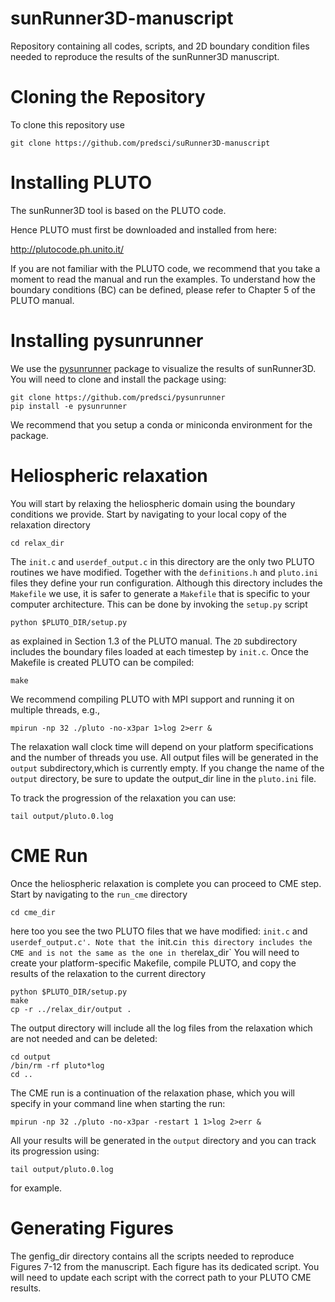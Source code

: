 # sunRunner3D-manuscript

Repository containing all codes, scripts, and 2D boundary condition files needed to reproduce the results of the sunRunner3D manuscript.

# Cloning the Repository

To clone this repository use

```
git clone https://github.com/predsci/suRunner3D-manuscript
``` 
# Installing PLUTO

The sunRunner3D tool is based on the PLUTO code. 

Hence PLUTO must first be downloaded and installed from here:

http://plutocode.ph.unito.it/

If you are not familiar with the PLUTO code, we recommend that you take a moment to read the manual and run the examples. To understand how the boundary conditions (BC) can be defined, please refer to Chapter 5 of the PLUTO manual.


# Installing pysunrunner

We use the [pysunrunner](https://github.com/predsci/pysunrunner) package to visualize the results of sunRunner3D. You will need to clone and install the package using:

```
git clone https://github.com/predsci/pysunrunner
pip install -e pysunrunner
```
We recommend that you setup a conda or miniconda environment for the package.

# Heliospheric relaxation

You will start by relaxing the heliospheric domain using the boundary conditions we provide.  Start by navigating to your local copy of the relaxation directory

```
cd relax_dir
```
The `init.c` and `userdef_output.c` in this directory are the only two PLUTO routines we have modified. Together with the `definitions.h` and `pluto.ini` files they define your run configuration.
Although this directory includes the `Makefile` we use, it is safer to generate a `Makefile` that is specific to your computer architecture. This can be done by invoking the `setup.py` script
```
python $PLUTO_DIR/setup.py
```
as explained in Section 1.3 of the PLUTO manual. The `2D` subdirectory includes the boundary files loaded at each timestep by `init.c`.  Once the Makefile is created PLUTO can be compiled:
```
make
```
We recommend compiling PLUTO with MPI support and running it on multiple threads, e.g.,
```
mpirun -np 32 ./pluto -no-x3par 1>log 2>err &
```

The relaxation wall clock time will depend on your platform specifications and the number of threads you use. All output files will be generated in the `output` subdirectory,which is currently empty.
If you change the name of the `output` directory, be sure to update the output_dir line in the `pluto.ini` file.

To track the progression of the relaxation you can use:

```
tail output/pluto.0.log
```

# CME Run
Once the heliospheric relaxation is complete you can proceed to CME step. 
Start by navigating to the `run_cme` directory
```
cd cme_dir
```
here too you see the two PLUTO files that we have modified: `init.c` and `userdef_output.c'. Note that the `init.c` in this directory includes the CME and is not the same as the one in the `relax_dir` 
You will need to create your platform-specific Makefile,  compile PLUTO, and copy the results of the relaxation to the current directory

```
python $PLUTO_DIR/setup.py
make
cp -r ../relax_dir/output .
```
The output directory will include all the log files from the relaxation which are not needed and can be deleted:
```
cd output
/bin/rm -rf pluto*log
cd ..
```
The CME run is a continuation of the relaxation phase, which you will specify in your command line when starting the run:
```
mpirun -np 32 ./pluto -no-x3par -restart 1 1>log 2>err &
```
All your results will be generated in the `output` directory and you can track its progression using:
```
tail output/pluto.0.log
```
for example. 

# Generating Figures

The genfig_dir directory contains all the scripts needed to reproduce Figures 7-12 from the manuscript. Each figure has its dedicated script. You will need to update each script with the correct path to your PLUTO CME results. 







